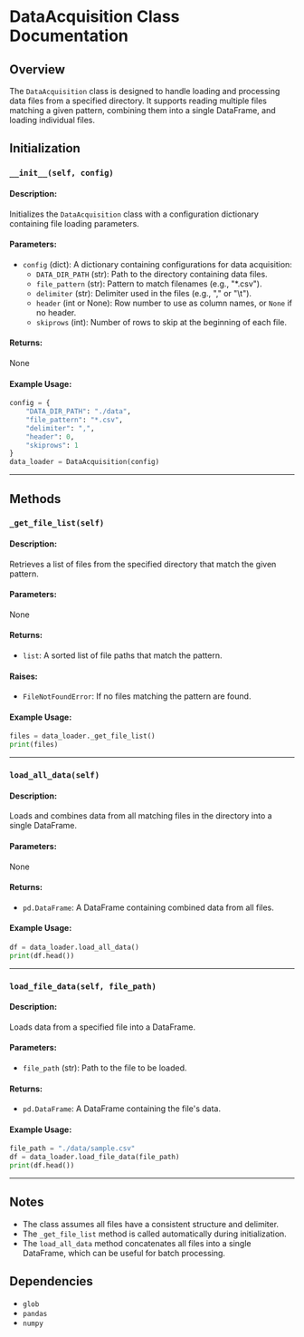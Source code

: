 # DataAcquisition Class Documentation

## Overview
The `DataAcquisition` class is designed to handle loading and processing data files from a specified directory. It supports reading multiple files matching a given pattern, combining them into a single DataFrame, and loading individual files.

## Initialization

### `__init__(self, config)`
#### Description:
Initializes the `DataAcquisition` class with a configuration dictionary containing file loading parameters.

#### Parameters:
- `config` (dict): A dictionary containing configurations for data acquisition:
  - `DATA_DIR_PATH` (str): Path to the directory containing data files.
  - `file_pattern` (str): Pattern to match filenames (e.g., "*.csv").
  - `delimiter` (str): Delimiter used in the files (e.g., "," or "\t").
  - `header` (int or None): Row number to use as column names, or `None` if no header.
  - `skiprows` (int): Number of rows to skip at the beginning of each file.

#### Returns:
None

#### Example Usage:
```python
config = {
    "DATA_DIR_PATH": "./data",
    "file_pattern": "*.csv",
    "delimiter": ",",
    "header": 0,
    "skiprows": 1
}
data_loader = DataAcquisition(config)
```

---

## Methods

### `_get_file_list(self)`
#### Description:
Retrieves a list of files from the specified directory that match the given pattern.

#### Parameters:
None

#### Returns:
- `list`: A sorted list of file paths that match the pattern.

#### Raises:
- `FileNotFoundError`: If no files matching the pattern are found.

#### Example Usage:
```python
files = data_loader._get_file_list()
print(files)
```

---

### `load_all_data(self)`
#### Description:
Loads and combines data from all matching files in the directory into a single DataFrame.

#### Parameters:
None

#### Returns:
- `pd.DataFrame`: A DataFrame containing combined data from all files.

#### Example Usage:
```python
df = data_loader.load_all_data()
print(df.head())
```

---

### `load_file_data(self, file_path)`
#### Description:
Loads data from a specified file into a DataFrame.

#### Parameters:
- `file_path` (str): Path to the file to be loaded.

#### Returns:
- `pd.DataFrame`: A DataFrame containing the file's data.

#### Example Usage:
```python
file_path = "./data/sample.csv"
df = data_loader.load_file_data(file_path)
print(df.head())
```

---

## Notes
- The class assumes all files have a consistent structure and delimiter.
- The `_get_file_list` method is called automatically during initialization.
- The `load_all_data` method concatenates all files into a single DataFrame, which can be useful for batch processing.

## Dependencies
- `glob`
- `pandas`
- `numpy`



